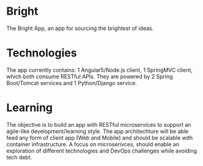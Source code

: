 # Bright
The Bright App, an app for sourcing the brightest of ideas. 

# Technologies
The app currently contains:
1 Angular5/Node.js client,
1 SpringMVC client, which both consume RESTful APIs.
They are powered by 2 Spring Boot/Tomcat services and 1 Python/Django service. 

# Learning
The objective is to build an app with RESTful microservices to support an agile-like development/learning style. 
The app architechture will be able feed any form of client app (Web and Mobile) and should be scalable with container infrastructure.
A focus on microserivces, should enable an exploration of different technologies and DevOps challenges while avoiding tech debt.
